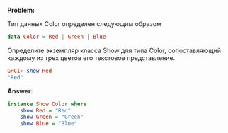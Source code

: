 **Problem:**

Тип данных Color определен следующим образом

```haskell
data Color = Red | Green | Blue
```

Определите экземпляр класса Show для типа Color, сопоставляющий каждому из трех цветов его текстовое представление.

```haskell
GHCi> show Red
"Red"
```


**Answer:**

```haskell
instance Show Color where
    show Red = "Red"
    show Green = "Green"
    show Blue = "Blue"
```